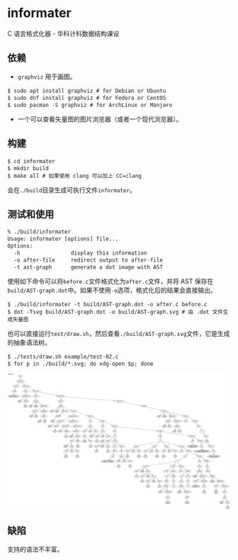 # informater

C 语言格式化器 - 华科计科数据结构课设

## 依赖

- `graphviz` 用于画图。

```console
$ sudo apt install graphviz # for Debian or Ubuntu
$ sudo dnf install graphviz # for Fedora or CentOS
$ sudo pacman -S graphviz # for ArchLinux or Manjaro
```

- 一个可以查看矢量图的图片浏览器（或者一个现代浏览器）。

## 构建

```console
$ cd informater
$ mkdir build
$ make all # 如果使用 clang 可以加上 CC=clang
```

会在`./build`目录生成可执行文件`informater`。


## 测试和使用

```console
% ./build/informater
Usage: informater [options] file...
Options:
  -h                display this information
  -o after-file     redirect output to after-file
  -t ast-graph      generate a dot image with AST
```

使用如下命令可以将`before.c`文件格式化为`after.c`文件，并将 AST 保存在`build/AST-graph.dot`中。如果不使用`-o`选项，格式化后的结果会直接输出。

```console
$ ./build/informater -t build/AST-graph.dot -o after.c before.c
$ dot -Tsvg build/AST-graph.dot -o build/AST-graph.svg # 由 .dot 文件生成矢量图
```

也可以直接运行`test/draw.sh`，然后查看`./build/AST-graph.svg`文件，它是生成的抽象语法树。

```console
$ ./tests/draw.sh example/test-02.c
$ for p in ./build/*.svg; do xdg-open $p; done
```
![ast-example](./images/AST-graph.svg)

## 缺陷

支持的语法不丰富。

